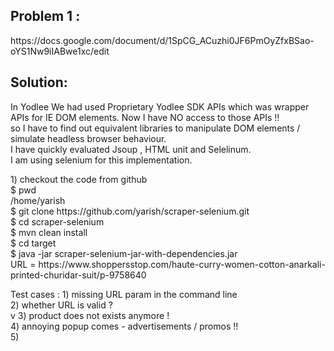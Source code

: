 <html>
<body>

<h2>Problem 1 :</h2>
https://docs.google.com/document/d/1SpCG_ACuzhi0JF6PmOyZfxBSao-oYS1Nw9iIABwe1xc/edit


<h2> Solution: </h2>

In Yodlee We had used Proprietary Yodlee SDK APIs which was wrapper APIs for IE DOM elements.
Now I have NO access to those APIs !! </br>
so I have to find out equivalent libraries to manipulate DOM elements / simulate headless browser behaviour. </br>
I have quickly evaluated Jsoup , HTML unit and Selelinum.</br>
I am using selenium for this implementation.</br>
</p>


<p>
1) checkout the code from github</br>
$ pwd </br>
/home/yarish</br>
$ git clone https://github.com/yarish/scraper-selenium.git</br>
$ cd scraper-selenium </br>
$ mvn clean install</br>
$ cd target </br>
$ java -jar scraper-selenium-jar-with-dependencies.jar <URL></br>
URL = https://www.shoppersstop.com/haute-curry-women-cotton-anarkali-printed-churidar-suit/p-9758640 
</p>


<p>
Test cases :
1) missing URL param in the command line</br> 
2) whether URL is valid ?</br>v
3) product does not exists anymore !</br> 
4) annoying popup comes - advertisements / promos !!</br>
5) </br>
</p>
</body>
</html>